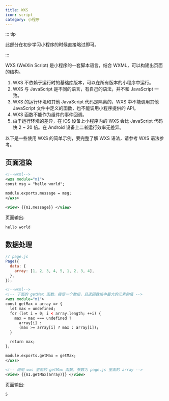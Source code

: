 ```yaml
---
title: WXS
icon: script
category: 小程序
---
```


::: tip

此部分在初步学习小程序的时候直接略过即可。

:::

WXS (WeiXin Script) 是小程序的一套脚本语言，结合 WXML，可以构建出页面的结构。

1. WXS 不依赖于运行时的基础库版本，可以在所有版本的小程序中运行。
1. WXS 与 JavaScript 是不同的语言，有自己的语法，并不和 JavaScript 一致。
1. WXS 的运行环境和其他 JavaScript 代码是隔离的，WXS 中不能调用其他 JavaScript 文件中定义的函数，也不能调用小程序提供的 API。
1. WXS 函数不能作为组件的事件回调。
1. 由于运行环境的差异，在 iOS 设备上小程序内的 WXS 会比 JavaScript 代码快 2 ~ 20 倍。在 Android 设备上二者运行效率无差异。

<!-- more -->

以下是一些使用 WXS 的简单示例，要完整了解 WXS 语法，请参考 WXS 语法参考。

## 页面渲染

```xml
<!--wxml-->
<wxs module="m1">
const msg = "hello world";

module.exports.message = msg;
</wxs>

<view> {{m1.message}} </view>
```

页面输出:

```html
hello world
```

## 数据处理

```js
// page.js
Page({
  data: {
    array: [1, 2, 3, 4, 5, 1, 2, 3, 4],
  },
});
```

```xml
<!--wxml-->
<!-- 下面的 getMax 函数，接受一个数组，且返回数组中最大的元素的值 -->
<wxs module="m1">
const getMax = array => {
  let max = undefined;
  for (let i = 0; i < array.length; ++i) {
    max = max === undefined ?
      array[i] :
      (max >= array[i] ? max : array[i]);
  }

  return max;
};

module.exports.getMax = getMax;
</wxs>

<!-- 调用 wxs 里面的 getMax 函数，参数为 page.js 里面的 array -->
<view> {{m1.getMax(array)}} </view>
```

页面输出:

```html
5
```

